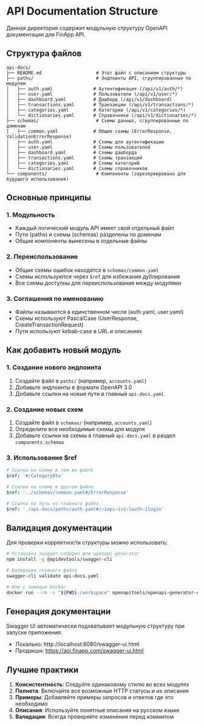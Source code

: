 # API Documentation Structure

Данная директория содержит модульную структуру OpenAPI документации для FinApp API.

## Структура файлов

```
api-docs/
├── README.md                    # Этот файл с описанием структуры
├── paths/                       # Эндпоинты API, сгруппированные по модулям
│   ├── auth.yaml               # Аутентификация (/api/v1/auth/*)
│   ├── user.yaml               # Пользователи (/api/v1/user/*)
│   ├── dashboard.yaml          # Дашборд (/api/v1/dashboard)
│   ├── transactions.yaml       # Транзакции (/api/v1/transactions/*)
│   ├── categories.yaml         # Категории (/api/v1/categories/*)
│   └── dictionaries.yaml       # Справочники (/api/v1/dictionaries/*)
├── schemas/                     # Схемы данных, сгруппированные по доменам
│   ├── common.yaml             # Общие схемы (ErrorResponse, ValidationErrorResponse)
│   ├── auth.yaml               # Схемы для аутентификации
│   ├── user.yaml               # Схемы пользователей
│   ├── dashboard.yaml          # Схемы дашборда
│   ├── transactions.yaml       # Схемы транзакций
│   ├── categories.yaml         # Схемы категорий
│   └── dictionaries.yaml       # Схемы справочников
└── components/                  # Компоненты (зарезервировано для будущего использования)
```

## Основные принципы

### 1. Модульность
- Каждый логический модуль API имеет свой отдельный файл
- Пути (paths) и схемы (schemas) разделены по доменам
- Общие компоненты вынесены в отдельные файлы

### 2. Переиспользование
- Общие схемы ошибок находятся в `schemas/common.yaml`
- Схемы используются через `$ref` для избежания дублирования
- Все схемы доступны для переиспользования между модулями

### 3. Соглашения по именованию
- Файлы называются в единственном числе (auth.yaml, user.yaml)
- Схемы используют PascalCase (UserResponse, CreateTransactionRequest)
- Пути используют kebab-case в URL и описаниях

## Как добавить новый модуль

### 1. Создание нового эндпоинта
1. Создайте файл в `paths/` (например, `accounts.yaml`)
2. Добавьте эндпоинты в формате OpenAPI 3.0
3. Добавьте ссылки на новые пути в главный `api-docs.yaml`

### 2. Создание новых схем
1. Создайте файл в `schemas/` (например, `accounts.yaml`)
2. Определите все необходимые схемы для модуля
3. Добавьте ссылки на схемы в главный `api-docs.yaml` в раздел `components.schemas`

### 3. Использование $ref
```yaml
# Ссылка на схему в том же файле
$ref: '#/CategoryDto'

# Ссылка на схему в другом файле
$ref: '../schemas/common.yaml#/ErrorResponse'

# Ссылка на путь из главного файла
$ref: './api-docs/paths/auth.yaml#/~1api~1v1~1auth~1login'
```

## Валидация документации

Для проверки корректности структуры можно использовать:

```bash
# Установка swagger-codegen или openapi-generator
npm install -g @apidevtools/swagger-cli

# Валидация главного файла
swagger-cli validate api-docs.yaml

# Или с помощью Docker
docker run --rm -v "${PWD}:/workspace" openapitools/openapi-generator-cli validate -i /workspace/api-docs.yaml
```

## Генерация документации

Swagger UI автоматически подхватывает модульную структуру при запуске приложения:
- Локально: http://localhost:8080/swagger-ui.html
- Продакшн: https://api.finapp.com/swagger-ui.html

## Лучшие практики

1. **Консистентность**: Следуйте одинаковому стилю во всех модулях
2. **Полнота**: Включайте все возможные HTTP статусы и их описания
3. **Примеры**: Добавляйте примеры запросов и ответов где это необходимо
4. **Описания**: Используйте понятные описания на русском языке
5. **Валидация**: Всегда проверяйте изменения перед коммитом